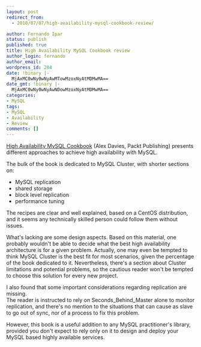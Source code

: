 ```yaml
---
layout: post
redirect_from:
  - 2010/07/07/high-availability-mysql-cookbook-review/

author: Fernando Ipar
status: publish
published: true
title: High Availability MySQL Cookbook review
author_login: fernando
author_email: 
wordpress_id: 204
date: !binary |-
  MjAxMC0wNy0wNyAwMTowMzoxNyAtMDMwMA==
date_gmt: !binary |-
  MjAxMC0wNy0wNyAwNDowMzoxNyAtMDMwMA==
categories:
- MySQL
tags:
- MySQL
- Availability
- Review
comments: []
---
```

<p><a href="https://www.packtpub.com/high-availability-mysql-cookbook/book?utm_source=fernandoipar.com&amp;utm_medium=bookrev&amp;utm_content=blog&amp;utm_campaign=mdb_003272">High Availability MySQL Cookbook</a> (Alex Davies, Packt Publishing) presents different approaches to achieve high availability with MySQL.</p>
<p>The bulk of the book is dedicated to MySQL Cluster, with shorter sections on:</p>
<ul>
<li>MySQL replication</li>
<li>shared storage</li>
<li>block level replication</li>
<li>performance tuning</li>
</ul>
<p>The recipes are clear and well explained, based on a CentOS distribution, and it seems any technically skilled person could follow them without issues.</p>
<p>What's lacking are some design aspects. Based on this material, one probably wouldn't be able to decide what the best high availability architecture is for a given problem. Actually, one may even be tempted to think MySQL Cluster is the best fit for most scenarios, given the percentage of the book dedicated to it. Nevertheless, there's a section about Cluster limitations and potential problems, so the cautious reader won't be tempted to choose this solution for every new project.</p>
<p>I also found that some important considerations regarding replication are missing.<br />
The reader is instructed to rely on Seconds_Behind_Master alone to monitor replication, and there's no mention to the situations that can cause as slave to go out of sync, nor of a process to fix this problem.</p>
<p>However, this book is a useful addition to any MySQL practitioner's library, provided you don't expect to rely only on it to design and deploy your MySQL based highly available services.</p>
